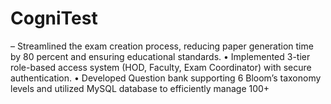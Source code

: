 # CogniTest
– Streamlined the exam creation process, reducing paper generation time by 80 percent and ensuring educational standards. • Implemented 3-tier role-based access system (HOD, Faculty, Exam Coordinator) with secure authentication. • Developed Question bank supporting 6 Bloom’s taxonomy levels and utilized MySQL database to efficiently manage 100+
